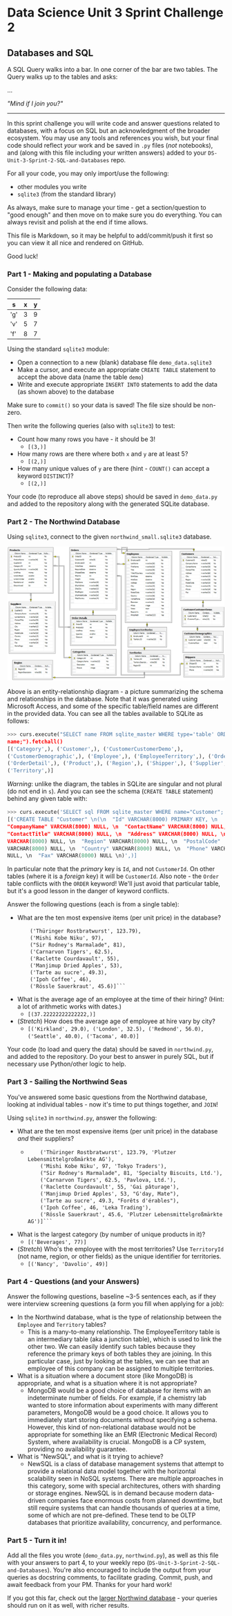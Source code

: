 # Data Science Unit 3 Sprint Challenge 2

## Databases and SQL

A SQL Query walks into a bar. In one corner of the bar are two tables. The Query
walks up to the tables and asks:

...

*"Mind if I join you?"*

---

In this sprint challenge you will write code and answer questions related to
databases, with a focus on SQL but an acknowledgment of the broader ecosystem.
You may use any tools and references you wish, but your final code should
reflect *your* work and be saved in `.py` files (*not* notebooks), and (along
with this file including your written answers) added to your
`DS-Unit-3-Sprint-2-SQL-and-Databases` repo.

For all your code, you may only import/use the following:
- other modules you write
- `sqlite3` (from the standard library)

As always, make sure to manage your time - get a section/question to "good
enough" and then move on to make sure you do everything. You can always revisit
and polish at the end if time allows.

This file is Markdown, so it may be helpful to add/commit/push it first so you
can view it all nice and rendered on GitHub.

Good luck!

### Part 1 - Making and populating a Database

Consider the following data:

| s   | x | y |
|-----|---|---|
| 'g' | 3 | 9 |
| 'v' | 5 | 7 |
| 'f' | 8 | 7 |

Using the standard `sqlite3` module:

- Open a connection to a new (blank) database file `demo_data.sqlite3`
- Make a cursor, and execute an appropriate `CREATE TABLE` statement to accept
  the above data (name the table `demo`)
- Write and execute appropriate `INSERT INTO` statements to add the data (as
  shown above) to the database

Make sure to `commit()` so your data is saved! The file size should be non-zero.

Then write the following queries (also with `sqlite3`) to test:

- Count how many rows you have - it should be 3!
  - ```[(3,)]```
- How many rows are there where both `x` and `y` are at least 5?
  - ```[(2,)]```
- How many unique values of `y` are there (hint - `COUNT()` can accept a keyword
  `DISTINCT`)?
  - ```[(2,)]```

Your code (to reproduce all above steps) should be saved in `demo_data.py` and
added to the repository along with the generated SQLite database.

### Part 2 - The Northwind Database

Using `sqlite3`, connect to the given `northwind_small.sqlite3` database.

![Northwind Entity-Relationship Diagram](./northwind_erd.png)

Above is an entity-relationship diagram - a picture summarizing the schema and
relationships in the database. Note that it was generated using Microsoft
Access, and some of the specific table/field names are different in the provided
data. You can see all the tables available to SQLite as follows:

```python
>>> curs.execute("SELECT name FROM sqlite_master WHERE type='table' ORDER BY
name;").fetchall()
[('Category',), ('Customer',), ('CustomerCustomerDemo',),
('CustomerDemographic',), ('Employee',), ('EmployeeTerritory',), ('Order',),
('OrderDetail',), ('Product',), ('Region',), ('Shipper',), ('Supplier',),
('Territory',)]
```

*Warning*: unlike the diagram, the tables in SQLite are singular and not plural
(do not end in `s`). And you can see the schema (`CREATE TABLE` statement)
behind any given table with:
```python
>>> curs.execute('SELECT sql FROM sqlite_master WHERE name="Customer";').fetchall()
[('CREATE TABLE "Customer" \n(\n  "Id" VARCHAR(8000) PRIMARY KEY, \n
"CompanyName" VARCHAR(8000) NULL, \n  "ContactName" VARCHAR(8000) NULL, \n
"ContactTitle" VARCHAR(8000) NULL, \n  "Address" VARCHAR(8000) NULL, \n  "City"
VARCHAR(8000) NULL, \n  "Region" VARCHAR(8000) NULL, \n  "PostalCode"
VARCHAR(8000) NULL, \n  "Country" VARCHAR(8000) NULL, \n  "Phone" VARCHAR(8000)
NULL, \n  "Fax" VARCHAR(8000) NULL \n)',)]
```

In particular note that the *primary* key is `Id`, and not `CustomerId`. On
other tables (where it is a *foreign* key) it will be `CustomerId`. Also note -
the `Order` table conflicts with the `ORDER` keyword! We'll just avoid that
particular table, but it's a good lesson in the danger of keyword conflicts.

Answer the following questions (each is from a single table):

- What are the ten most expensive items (per unit price) in the database?
  ```[('Côte de Blaye', 263.5),
      ('Thüringer Rostbratwurst', 123.79),
      ('Mishi Kobe Niku', 97),
      ("Sir Rodney's Marmalade", 81),
      ('Carnarvon Tigers', 62.5),
      ('Raclette Courdavault', 55),
      ('Manjimup Dried Apples', 53),
      ('Tarte au sucre', 49.3),
      ('Ipoh Coffee', 46),
      ('Rössle Sauerkraut', 45.6)]```
- What is the average age of an employee at the time of their hiring? (Hint: a
  lot of arithmetic works with dates.)
  - ```[(37.22222222222222,)]```
- (*Stretch*) How does the average age of employee at hire vary by city?
  - ```[('Kirkland', 29.0), ('London', 32.5), ('Redmond', 56.0), ('Seattle', 40.0), ('Tacoma', 40.0)]```

Your code (to load and query the data) should be saved in `northwind.py`, and
added to the repository. Do your best to answer in purely SQL, but if necessary
use Python/other logic to help.

### Part 3 - Sailing the Northwind Seas

You've answered some basic questions from the Northwind database, looking at
individual tables - now it's time to put things together, and `JOIN`!

Using `sqlite3` in `northwind.py`, answer the following:

- What are the ten most expensive items (per unit price) in the database *and*
  their suppliers?
  - ```[('Côte de Blaye', 263.5, 'Aux joyeux ecclésiastiques'),
        ('Thüringer Rostbratwurst', 123.79, 'Plutzer Lebensmittelgroßmärkte AG'),
        ('Mishi Kobe Niku', 97, 'Tokyo Traders'),
        ("Sir Rodney's Marmalade", 81, 'Specialty Biscuits, Ltd.'),
        ('Carnarvon Tigers', 62.5, 'Pavlova, Ltd.'),
        ('Raclette Courdavault', 55, 'Gai pâturage'),
        ('Manjimup Dried Apples', 53, "G'day, Mate"),
        ('Tarte au sucre', 49.3, "Forêts d'érables"),
        ('Ipoh Coffee', 46, 'Leka Trading'),
        ('Rössle Sauerkraut', 45.6, 'Plutzer Lebensmittelgroßmärkte AG')]```
- What is the largest category (by number of unique products in
  it)?
  - ```[('Beverages', 77)]```
- (*Stretch*) Who's the employee with the most territories? Use
  `TerritoryId` (not name, region, or other fields) as the unique identifier for
  territories.
  - ```[('Nancy', 'Davolio', 49)]```

### Part 4 - Questions (and your Answers)

Answer the following questions, baseline ~3-5 sentences each, as if they were
interview screening questions (a form you fill when applying for a job):

- In the Northwind database, what is the type of relationship between the
  `Employee` and `Territory` tables?
  - This is a many-to-many relationship. The EmployeeTerritory table is an
    intermediary table (aka a junction table), which is used to link the other two.
    We can easily identify such tables because they reference the primary keys of
    both tables they are joining. In this particular case, just by looking at the
    tables, we can see that an employee of this company can be assigned to multiple
    territories.
- What is a situation where a document store (like MongoDB) is appropriate, and
  what is a situation where it is not appropriate?
  - MongoDB would be a good choice of database for items with an indeterminate
  number of fields. For example, if a chemistry lab wanted to store information
  about experiments with many different parameters, MongoDB would be a good choice.
  It allows you to immediately start storing documents without specifying a schema.
  However, this kind of non-relational database would not be appropriate for something like an EMR (Electronic Medical Record) System, where availability is crucial.
  MongoDB is a CP system, providing no availability guarantee.
- What is "NewSQL", and what is it trying to achieve?
  - NewSQL is a class of database management systems that attempt to provide a relational data model together with the horizontal scalability seen in NoSQL systems. There are multiple approaches in this category, some with special architectures, others with sharding or storage engines. NewSQL is in demand because modern data-driven companies face enormous costs from planned downtime, but still require systems that can handle thousands of queries at a time, some of which are not pre-defined. These tend to be OLTP databases that prioritize availability, concurrency, and performance.

### Part 5 - Turn it in!
Add all the files you wrote (`demo_data.py`, `northwind.py`), as well as this
file with your answers to part 4, to your weekly repo
(`DS-Unit-3-Sprint-2-SQL-and-Databases`). You're also encouraged to include the
output from your queries as docstring comments, to facilitate grading. Commit,
push, and await feedback from your PM. Thanks for your hard work!

If you got this far, check out the [larger Northwind
database](https://github.com/jpwhite3/northwind-SQLite3/blob/master/Northwind_large.sqlite.zip) -
your queries should run on it as well, with richer results.

